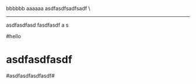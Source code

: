 bbbbbb
aaaaaa
asdfasdfsadfsadf
\


---

asdfasdfasd
fasdfasdf
a
s

#hello

# asdfasdfasdf

#asdfasdfasdfasdf#